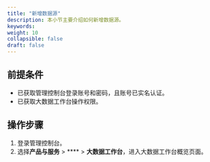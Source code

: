 ```yaml
---
title: "新增数据源"
description: 本小节主要介绍如何新增数据源。 
keywords: 
weight: 10
collapsible: false
draft: false
---
```




## 前提条件

- 已获取管理控制台登录账号和密码，且账号已实名认证。
- 已获取大数据工作台操作权限。

## 操作步骤

1. 登录管理控制台。
2. 选择**产品与服务** > **** > **大数据工作台**，进入大数据工作台概览页面。
